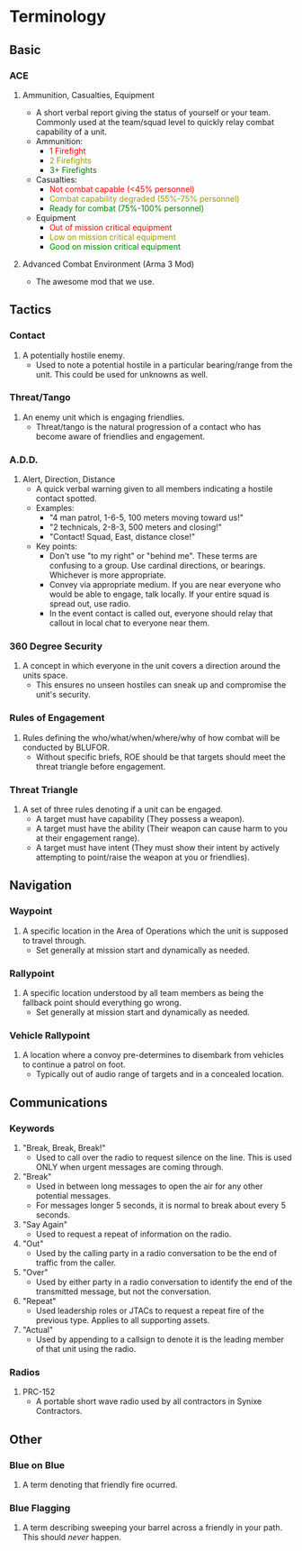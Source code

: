 # Terminology

## Basic

### ACE

1. Ammunition, Casualties, Equipment  
    - A short verbal report giving the status of yourself or your team. Commonly used at the team/squad level to quickly relay combat capability of a unit.
    - Ammunition:
        - <span style="color:red">1 Firefight</span>
        - <span style="color:#999900">2 Firefights</span>
        - <span style="color:green">3+ Firefights</span>
    - Casualties:
        - <span style="color:red">Not combat capable (&lt;45% personnel)</span>
        - <span style="color:#999900">Combat capability degraded (55%-75% personnel)</span>
        - <span style="color:green">Ready for combat (75%-100% personnel)</span>
    - Equipment
        - <span style="color:red">Out of mission critical equipment</span>
        - <span style="color:#999900">Low on mission critical equipment</span>
        - <span style="color:green">Good on mission critical equipment</span>

2. Advanced Combat Environment (Arma 3 Mod)
    - The awesome mod that we use.

## Tactics

### Contact

1. A potentially hostile enemy.
    - Used to note a potential hostile in a particular bearing/range from the unit. This could be used for unknowns as well.

### Threat/Tango

1. An enemy unit which is engaging friendlies.
    - Threat/tango is the natural progression of a contact who has become aware of friendlies and engagement.

### A.D.D.

1. Alert, Direction, Distance
    - A quick verbal warning given to all members indicating a hostile contact spotted.
    - Examples:
        - "4 man patrol, 1-6-5, 100 meters moving toward us!"
        - "2 technicals, 2-8-3, 500 meters and closing!"
        - "Contact! Squad, East, distance close!"
    - Key points:
        - Don't use "to my right" or "behind me". These terms are confusing to a group. Use cardinal directions, or bearings. Whichever is more appropriate.
        - Convey via appropriate medium. If you are near everyone who would be able to engage, talk locally. If your entire squad is spread out, use radio.
        - In the event contact is called out, everyone should relay that callout in local chat to everyone near them.

### 360 Degree Security

1. A concept in which everyone in the unit covers a direction around the units space.
    - This ensures no unseen hostiles can sneak up and compromise the unit's security.

### Rules of Engagement

1. Rules defining the who/what/when/where/why of how combat will be conducted by BLUFOR.
    - Without specific briefs, ROE should be that targets should meet the threat triangle before engagement.

### Threat Triangle

1. A set of three rules denoting if a unit can be engaged.
    - A target must have capability (They possess a weapon).
    - A target must have the ability (Their weapon can cause harm to you at their engagement range).
    - A target must have intent (They must show their intent by actively attempting to point/raise the weapon at you or friendlies).

## Navigation

### Waypoint

1. A specific location in the Area of Operations which the unit is supposed to travel through.
    - Set generally at mission start and dynamically as needed.

### Rallypoint

1. A specific location understood by all team members as being the fallback point should everything go wrong.
    - Set generally at mission start and dynamically as needed.

### Vehicle Rallypoint

1. A location where a convoy pre-determines to disembark from vehicles to continue a patrol on foot.
    - Typically out of audio range of targets and in a concealed location.

## Communications

### Keywords

1. "Break, Break, Break!"
    - Used to call over the radio to request silence on the line. This is used ONLY when urgent messages are coming through.
2. "Break"
    - Used in between long messages to open the air for any other potential messages.
    - For messages longer 5 seconds, it is normal to break about every 5 seconds.
3. "Say Again"
    - Used to request a repeat of information on the radio.
4. "Out"
    - Used by the calling party in a radio conversation to be the end of traffic from the caller.
5. "Over"
    - Used by either party in a radio conversation to identify the end of the transmitted message, but not the conversation.
6. "Repeat"
    - Used leadership roles or JTACs to request a repeat fire of the previous type. Applies to all supporting assets.
7. "Actual"
    - Used by appending to a callsign to denote it is the leading member of that unit using the radio.

### Radios

1. PRC-152
    - A portable short wave radio used by all contractors in Synixe Contractors.

## Other

### Blue on Blue

1. A term denoting that friendly fire ocurred.

### Blue Flagging

1. A term describing sweeping your barrel across a friendly in your path. This should _never_ happen.

